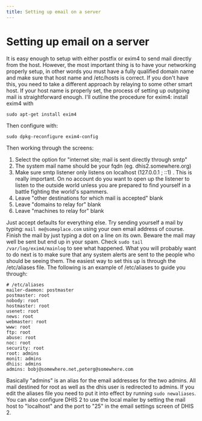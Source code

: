 ```yaml
---
title: Setting up email on a server
---
```

# Setting up email on a server

It is easy enough to setup with either postfix or exim4 to send mail directly from the host. However, the most important thing is to have your networking properly setup, in other words you must have a fully qualified domain name and make sure that host name and /etc/hosts is correct. If you don't have this, you need to take a different approach by relaying to some other smart host. If your host name is properly set, the process of setting up outgoing mail is straightforward enough. I'll outline the procedure for exim4: install exim4 with

```
sudo apt-get install exim4
```
Then configure with:
```
sudo dpkg-reconfigure exim4-config
```
Then working through the screens:

1.  Select the option for "internet site; mail is sent directly through smtp"
2.  The system mail name should be your fqdn (eg. dhis2.somewhere.org)
3.  Make sure smtp listener only listens on localhost (127.0.0.1 ; ::1) . This is really important. On no account do you want to open up the listener to listen to the outside world unless you are prepared to find yourself in a battle fighting the world's spammers.
4.  Leave "other destinations for which mail is accepted" blank
5.  Leave "domains to relay for" blank
6.  Leave "machines to relay for" blank

Just accept defaults for everything else. Try sending yourself a mail by typing: `mail me@someplace.com` using your own email address of course. Finish the mail by just typing a dot on a line on its own. Beware the mail may well be sent but end up in your spam. Check `sudo tail /var/log/exim4/mainlog` to see what happened. What you will probably want to do next is to make sure that any system alerts are sent to the people who should be seeing them. The easiest way to set this up is through the /etc/aliases file. The following is an example of /etc/aliases to guide you through:


```
# /etc/aliases
mailer-daemon: postmaster
postmaster: root
nobody: root
hostmaster: root
usenet: root
news: root
webmaster: root
www: root
ftp: root
abuse: root
noc: root
security: root
root: admins
monit: admins
dhiis: admins
admins: bobj@somewhere.net,peterg@somewhere.com
```

Basically "admins" is an alias for the email addresses for the two admins. All mail destined for root as well as the dhis user is redirected to admins. If you edit the aliases file you need to put it into effect by running `sudo newaliases`. You can also configure DHIS 2 to use the local mailer by setting the mail host to "localhost" and the port to "25" in the email settings screen of DHIS 2.
